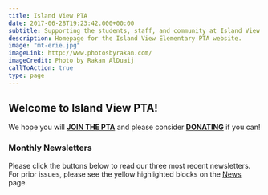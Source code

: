 ```yaml
---
title: Island View PTA
date: 2017-06-28T19:23:42.000+00:00
subtitle: Supporting the students, staff, and community at Island View Elementary.
description: Homepage for the Island View Elementary PTA website.
image: "mt-erie.jpg"
imageLink: http://www.photosbyrakan.com/
imageCredit: Photo by Rakan AlDuaij
callToAction: true
type: page
---
```


## Welcome to Island View PTA!

We hope you will [**JOIN THE PTA**](https://www.islandviewpta.org/membership) and please consider [**DONATING**](https://www.islandviewpta.org/donate) if you can!

### Monthly Newsletters

Please click the buttons below to read our three most recent newsletters. For prior issues, please see the yellow highlighted blocks on the [News](/news) page.